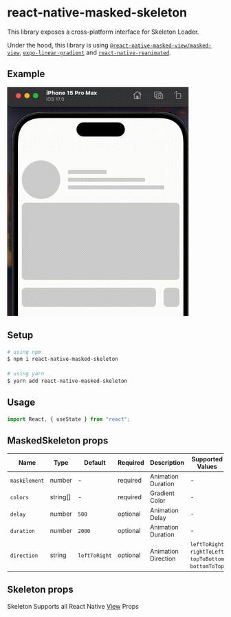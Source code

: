 # react-native-masked-skeleton

This library exposes a cross-platform interface for Skeleton Loader.

Under the hood, this library is using [`@react-native-masked-view/masked-view`](https://github.com/react-native-masked-view/masked-view), 
[`expo-linear-gradient`](https://www.npmjs.com/package/expo-linear-gradient) and [`react-native-reanimated`](https://github.com/software-mansion/react-native-reanimated).

## Example
<img src="./.github/images/example.gif" />

## Setup
```bash
# using npm
$ npm i react-native-masked-skeleton

# using yarn
$ yarn add react-native-masked-skeleton
```

## Usage
```javascript
import React, { useState } from "react";
```

## MaskedSkeleton props
| Name            | Type       | Default          | Required  | Description           | Supported Values |
| --------------- | ---------- | ---------------- | --------  | --------------------  |      -           |
| `maskElement`   | number     |     -            | required  | Animation Duration    |      -           |
| `colors`        | string[]   |     -            | required  | Gradient Color        |      -           |
| `delay`         | number     | `500`            | optional  | Animation Delay       |      -           |
| `duration`      | number     | `2000`           | optional  | Animation Duration    |      -           |
| `direction`     | string     | `leftToRight`    | optional  | Animation Direction   | `leftToRight` `rightToLeft` `topToBottom` `bottomToTop` |

## Skeleton props
Skeleton Supports all React Native [View](https://reactnative.dev/docs/view) Props
